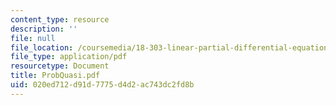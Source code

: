 ```yaml
---
content_type: resource
description: ''
file: null
file_location: /coursemedia/18-303-linear-partial-differential-equations-fall-2006/020ed712d91d7775d4d2ac743dc2fd8b_ProbQuasi.pdf
file_type: application/pdf
resourcetype: Document
title: ProbQuasi.pdf
uid: 020ed712-d91d-7775-d4d2-ac743dc2fd8b
---
```

